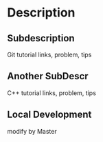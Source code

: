 # Description
## Subdescription
Git tutorial links, problem, tips
## Another SubDescr
C++ tutorial links, problem, tips

## Local Development
modify by Master